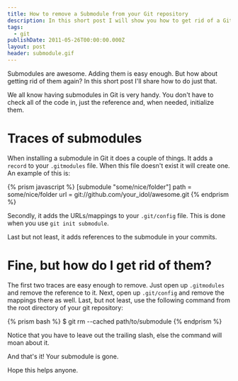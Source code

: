 ```yaml
---
title: How to remove a Submodule from your Git repository
description: In this short post I will show you how to get rid of a Git submodule
tags:
  - git
publishDate: 2011-05-26T00:00:00.000Z
layout: post
header: submodule.gif
---
```


Submodules are awesome. Adding them is easy enough. But how about getting rid of them again? In this short post I'll share how to do just that.

We all know having submodules in Git is very handy. You don't have to check all of the code in, just the reference and, when needed, initialize them.

# Traces of submodules

When installing a submodule in Git it does a couple of things. It adds a `record` to your `.gitmodules` file. When this file doesn't exist it will create one. An example of this is:

{% prism javascript %}
[submodule "some/nice/folder"]
    path = some/nice/folder
    url = git://github.com/your_idol/awesome.git
{% endprism %}

Secondly, it adds the URLs/mappings to your `.git/config` file. This is done when you use `git init submodule`.

Last but not least, it adds references to the submodule in your commits.

# Fine, but how do I get rid of them?

The first two traces are easy enough to remove. Just open up `.gitmodules` and remove the reference to it. Next, open up `.git/config` and remove the mappings there as well. Last, but not least, use the following command from the root directory of your git repository:

{% prism bash %}
$ git rm --cached path/to/submodule
{% endprism %}

Notice that you have to leave out the trailing slash, else the command will moan about it.

And that's it! Your submodule is gone.

Hope this helps anyone.
